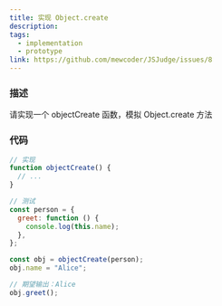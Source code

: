 ```yaml
---
title: 实现 Object.create
description:
tags:
  - implementation
  - prototype
link: https://github.com/mewcoder/JSJudge/issues/8
---
```


### 描述

请实现一个 objectCreate 函数，模拟 Object.create 方法

### 代码

```js
// 实现
function objectCreate() {
  // ...
}

// 测试
const person = {
  greet: function () {
    console.log(this.name);
  },
};

const obj = objectCreate(person);
obj.name = "Alice";

// 期望输出：Alice
obj.greet();
```
